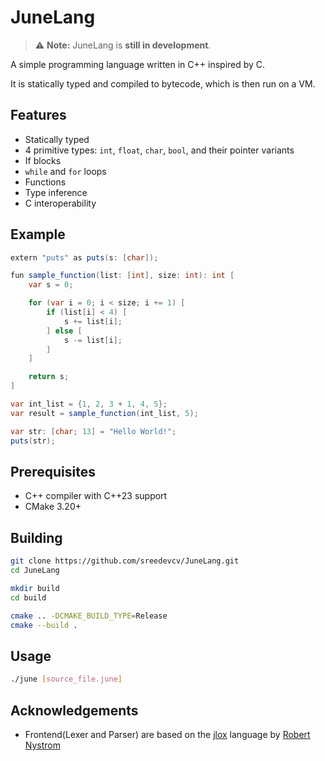 # JuneLang

> ⚠️ **Note:** JuneLang is **still in development**.

A simple programming language written in C++ inspired by C.

It is statically typed and compiled to bytecode, which is then run on a VM.

## Features

- Statically typed
- 4 primitive types: `int`, `float`, `char`, `bool`, and their pointer variants
- If blocks
- `while` and `for` loops
- Functions
- Type inference
- C interoperability

## Example

```java
extern "puts" as puts(s: [char]);

fun sample_function(list: [int], size: int): int [
    var s = 0;

    for (var i = 0; i < size; i += 1) [
        if (list[i] < 4) [
            s += list[i];
        ] else [
            s -= list[i];
        ]
    ]

    return s;
]

var int_list = {1, 2, 3 + 1, 4, 5};
var result = sample_function(int_list, 5);

var str: [char; 13] = "Hello World!";
puts(str);
```

## Prerequisites
- C++ compiler with C++23 support
- CMake 3.20+


## Building

```bash
git clone https://github.com/sreedevcv/JuneLang.git
cd JuneLang

mkdir build
cd build

cmake .. -DCMAKE_BUILD_TYPE=Release
cmake --build .
```

## Usage
```bash
./june [source_file.june]
```

## Acknowledgements
- Frontend(Lexer and Parser) are based on the [jlox](https://craftinginterpreters.com/introduction.html) language by [Robert Nystrom](https://craftinginterpreters.com/)